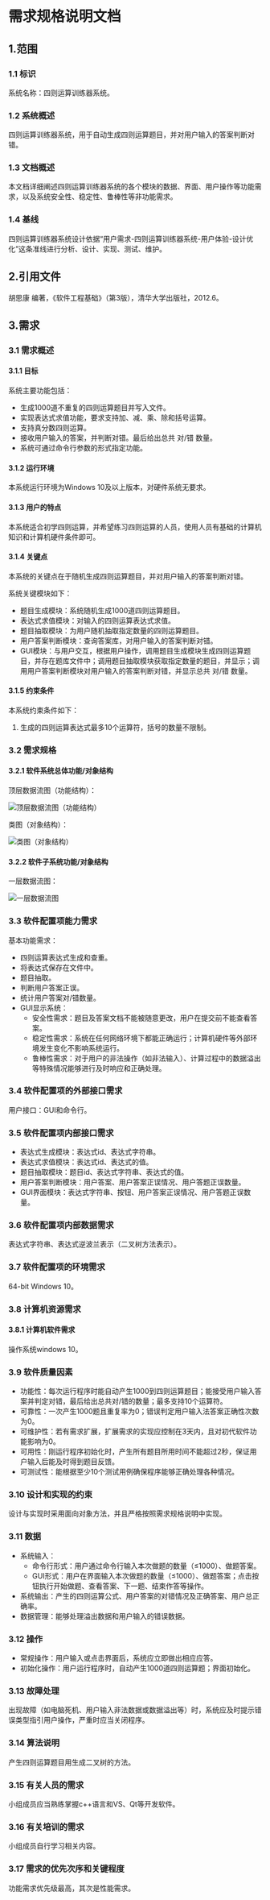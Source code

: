 # 需求规格说明文档


## 1.范围

### 1.1 标识

系统名称：四则运算训练器系统。

### 1.2 系统概述

四则运算训练器系统，用于自动生成四则运算题目，并对用户输入的答案判断对错。

### 1.3 文档概述

本文档详细阐述四则运算训练器系统的各个模块的数据、界面、用户操作等功能需求，以及系统安全性、稳定性、鲁棒性等非功能需求。

### 1.4 基线

四则运算训练器系统设计依据“用户需求-四则运算训练器系统-用户体验-设计优化”这条准线进行分析、设计、实现、测试、维护。

## 2.引用文件

胡思康 编著，《软件工程基础》（第3版），清华大学出版社，2012.6。

## 3.需求

### 3.1 需求概述

#### 3.1.1  目标

系统主要功能包括：

- 生成1000道不重复的四则运算题目并写入文件。
- 实现表达式求值功能，要求支持加、减、乘、除和括号运算。
- 支持真分数四则运算。
- 接收用户输入的答案，并判断对错。最后给出总共 对/错 数量。
- 系统可通过命令行参数的形式指定功能。

#### 3.1.2  运行环境

本系统运行环境为Windows 10及以上版本，对硬件系统无要求。

#### 3.1.3  用户的特点

本系统适合初学四则运算，并希望练习四则运算的人员，使用人员有基础的计算机知识和计算机硬件条件即可。

#### 3.1.4  关键点

本系统的关键点在于随机生成四则运算题目，并对用户输入的答案判断对错。

系统关键模块如下：

- 题目生成模块：系统随机生成1000道四则运算题目。
- 表达式求值模块：对输入的四则运算表达式求值。
- 题目抽取模块：为用户随机抽取指定数量的四则运算题目。
- 用户答案判断模块：查询答案库，对用户输入的答案判断对错。
- GUI模块：与用户交互，根据用户操作，调用题目生成模块生成四则运算题目，并存在题库文件中；调用题目抽取模块获取指定数量的题目，并显示；调用用户答案判断模块对用户输入的答案判断对错，并显示总共 对/错 数量。

#### 3.1.5  约束条件

本系统约束条件如下：

1. 生成的四则运算表达式最多10个运算符，括号的数量不限制。

### 3.2 需求规格

#### 3.2.1  软件系统总体功能/对象结构

顶层数据流图（功能结构）：

![顶层数据流图（功能结构）](图片/数据流图-顶层.png)

类图（对象结构）：

![类图（对象结构）](图片/类图.png)



#### 3.2.2  软件子系统功能/对象结构

一层数据流图：

![一层数据流图](图片/数据流图-一层.png)




### 3.3 软件配置项能力需求

基本功能需求：

- 四则运算表达式生成和查重。
- 将表达式保存在文件中。
- 题目抽取。
- 判断用户答案正误。
- 统计用户答案对/错数量。
- GUI显示系统：
  * 安全性需求：题目及答案文档不能被随意更改，用户在提交前不能查看答案。
  * 稳定性需求：系统在任何网络环境下都能正确运行；计算机硬件等外部环境发生变化不影响系统运行。
  * 鲁棒性需求：对于用户的非法操作（如非法输入）、计算过程中的数据溢出等特殊情况能够进行及时响应和正确处理。

### 3.4 软件配置项的外部接口需求

用户接口：GUI和命令行。

### 3.5 软件配置项内部接口需求

- 表达式生成模块：表达式id、表达式字符串。
- 表达式求值模块：表达式id、表达式的值。
- 题目抽取模块：题目id、表达式字符串、表达式的值。
- 用户答案判断模块：用户答案、用户答案正误情况、用户答题正误数量。
- GUI界面模块：表达式字符串、按钮、用户答案正误情况、用户答题正误数量。

### 3.6 软件配置项内部数据需求

表达式字符串、表达式逆波兰表示（二叉树方法表示）。

### 3.7 软件配置项的环境需求

64-bit Windows 10。

### 3.8 计算机资源需求

#### 3.8.1  计算机软件需求

操作系统windows 10。

### 3.9 软件质量因素

- 功能性：每次运行程序时能自动产生1000到四则运算题目；能接受用户输入答案并判定对错，最后给出总共对/错的数量；最多支持10个运算符。
- 可靠性：一次产生1000题且重复率为0；错误判定用户输入法答案正确性次数为0。
- 可维护性：若有需求扩展，扩展需求的实现应控制在3天内，且对初代软件功能影响为0。
- 可用性：刚运行程序初始化时，产生所有题目所用时间不能超过2秒，保证用户输入后能及时得到题目反馈。
- 可测试性：能根据至少10个测试用例确保程序能够正确处理各种情况。

### 3.10  设计和实现的约束

设计与实现时采用面向对象方法，并且严格按照需求规格说明中实现。

### 3.11  数据

- 系统输入：
  * 命令行形式：用户通过命令行输入本次做题的数量（≤1000）、做题答案。
  * GUI形式：用户在界面输入本次做题的数量（≤1000）、做题答案；点击按钮执行开始做题、查看答案、下一题、结束作答等操作。
- 系统输出：产生的四则运算公式、用户答案的对错情况及正确答案、用户总正确率。
- 数据管理：能够处理溢出数据和用户输入的错误数据。

### 3.12  操作

- 常规操作：用户输入或点击界面后，系统应立即做出相应应答。
- 初始化操作：用户运行程序时，自动产生1000道四则运算题；界面初始化。

### 3.13  故障处理

出现故障（如电脑死机、用户输入非法数据或数据溢出等）时，系统应及时提示错误类型指引用户操作，严重时应当关闭程序。

### 3.14  算法说明

产生四则运算题目用生成二叉树的方法。

### 3.15  有关人员的需求

小组成员应当熟练掌握c++语言和VS、Qt等开发软件。

### 3.16  有关培训的需求

小组成员自行学习相关内容。

### 3.17  需求的优先次序和关键程度

功能需求优先级最高，其次是性能需求。